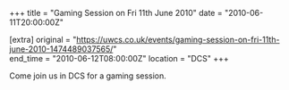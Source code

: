 +++
title = "Gaming Session on Fri 11th June 2010"
date = "2010-06-11T20:00:00Z"

[extra]
original = "https://uwcs.co.uk/events/gaming-session-on-fri-11th-june-2010-1474489037565/"    
end_time = "2010-06-12T08:00:00Z"
location = "DCS"
+++

Come join us in DCS for a gaming session.

